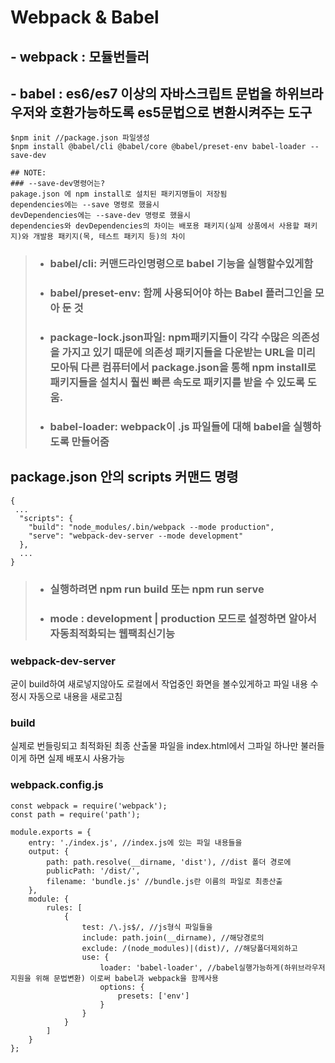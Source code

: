 # Webpack & Babel

## - webpack : 모듈번들러
## - babel : es6/es7 이상의 자바스크립트 문법을 하위브라우저와 호환가능하도록 es5문법으로 변환시켜주는 도구
```
$npm init //package.json 파일생성
$npm install @babel/cli @babel/core @babel/preset-env babel-loader --save-dev
```
```
## NOTE:
### --save-dev명령어는?
pakage.json 에 npm install로 설치된 패키지명들이 저장됨
dependencies에는 --save 명령로 했을시
devDependencies에는 --save-dev 명령로 했을시
dependencies와 devDependencies의 차이는 배포용 패키지(실제 상품에서 사용할 패키지)와 개발용 패키지(목, 테스트 패키지 등)의 차이
```
>* ### babel/cli: 커맨드라인명령으로 babel 기능을 실행할수있게함
>* ### babel/preset-env: 함께 사용되어야 하는 Babel 플러그인을 모아 둔 것
>* ### package-lock.json파일: npm패키지들이 각각 수많은 의존성을 가지고 있기 때문에 의존성 패키지들을 다운받는 URL을 미리 모아둬 다른 컴퓨터에서 package.json을 통해 npm install로 패키지들을 설치시 훨씬 빠른 속도로 패키지를 받을 수 있도록 도움.
>* ### babel-loader: webpack이 .js 파일들에 대해 babel을 실행하도록 만들어줌
## package.json 안의 scripts 커맨드 명령
```
{
 ...
  "scripts": {
    "build": "node_modules/.bin/webpack --mode production",
    "serve": "webpack-dev-server --mode development"
  },
  ...
}
```
>* ### 실행하려면 npm run build 또는 npm run serve
>* ### mode : development | production 모드로 설정하면 알아서 자동최적화되는 웹팩최신기능

### webpack-dev-server
굳이 build하여 새로넣지않아도
로컬에서 작업중인 화면을 볼수있게하고 
파일 내용 수정시 자동으로 내용을 새로고침

### build
실제로 번들링되고 최적화된 최종 산출물 파일을 index.html에서 그파일 하나만 불러들이게 하면 실제 배포시 사용가능

### webpack.config.js
```
const webpack = require('webpack');
const path = require('path');

module.exports = {
    entry: './index.js', //index.js에 있는 파일 내용들을
    output: {
        path: path.resolve(__dirname, 'dist'), //dist 폴더 경로에
        publicPath: '/dist/',
        filename: 'bundle.js' //bundle.js란 이름의 파일로 최종산출
    },
    module: {
        rules: [
            {
                test: /\.js$/, //js형식 파일들을
                include: path.join(__dirname), //해당경로의
                exclude: /(node_modules)|(dist)/, //해당폴더제외하고
                use: {
                    loader: 'babel-loader', //babel실행가능하게(하위브라우저지원을 위해 문법변환) 이로써 babel과 webpack을 함께사용
                    options: {
                        presets: ['env'] 
                    }
                }
            }
        ]
    }
};
```
